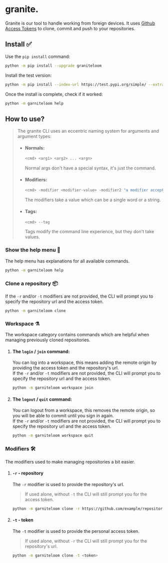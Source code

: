 
# **granite.**
Granite is our tool to handle working from foreign devices. It uses [Github Access Tokens](https://docs.github.com/en/authentication/keeping-your-account-and-data-secure/managing-your-personal-access-tokens) to clone, commit and push to your repositories.

## Install ✅
Use the `pip install` command:
```bash
python -m pip install --upgrade graniteloom
```
Install the test version:
```bash
python -m pip install --index-url https://test.pypi.org/simple/ --extra-index-url https://pypi.org/simple --upgrade graniteloom
```
Once the install is complete, check if it worked:
```bash
python -m garniteloom help
```

## How to use?
> The granite CLI uses an eccentric naming system for arguments and argument types:
> - #### **Normals:**
>   ```bash
>   <cmd> <arg1> <arg2> ... <argn>
>   ```
>   Normal args don't have a special syntax, it's just the command.
> - #### **Modifiers:**
>   ```bash
>   <cmd> -modifier <modifier-value> -modifier2 "a modifier accepts strings"
>   ```
>   The modifiers take a value which can be a single word or a string.
> - #### **Tags:**
>   ```bash
>   <cmd> --tag
>   ```
>   Tags modify the command line experience, but they don't take values.

### Show the help menu 📜
The help menu has explanations for all available commands.
```bash
python -m garniteloom help
```

### Clone a repository 📦
If the `-r` and/or `-t` modifiers are not provided, the CLI will prompt you to specify the repository url and the access token.
```bash
python -m garniteloom clone
```

### Workspace ⚗️
The workspace category contains commands which are helpful when managing previously cloned repositories.

1. #### The **`login` / `join`** command:
    You can log into a workspace, this means adding the remote origin by providing the access token and the repository's url. <br>
    If the `-r` and/or `-t` modifiers are not provided, the CLI will prompt you to specify the repository url and the access token.
    ```bash
    python -m garniteloom workspace join
    ```

2. #### The **`logout` / `quit`** command:
    You can logout from a workspace, this removes the remote origin, so you will be able to commit until you sign in again. <br>
    If the `-r` and/or `-t` modifiers are not provided, the CLI will prompt you to specify the repository url and the access token.
    ```bash
    python -m garniteloom workspace quit
    ```

### Modifiers 🛠️
The modifiers used to make managing repositories a bit easier.

1. #### **`-r`** - repository
    The `-r` modifier is used to provide the repository's url.
    > If used alone, without `-t` the CLI will still prompt you for the access token.
    ```bash
    python -m garniteloom clone -r https://github.com/example/repository
    ```

2. #### **`-t`** - token
    The `-t` modifier is used to provide the personal access token.
    > If used alone, without `-r` the CLI will still prompt you for the repository's url.
    ```bash
    python -m garniteloom clone -t <token>
    ```